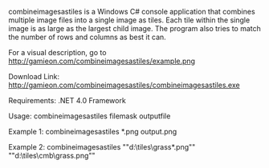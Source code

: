 combineimagesastiles is a Windows C# console application that combines multiple image files into a single image as tiles. Each tile within the single image is as large as the largest child image. The program also tries to match the number of rows and columns as best it can.

For a visual description, go to http://gamieon.com/combineimagesastiles/example.png


Download Link: http://gamieon.com/combineimagesastiles/combineimagesastiles.exe


Requirements:
	.NET 4.0 Framework

Usage: combineimagesastiles filemask outputfile

Example 1: combineimagesastiles *.png output.png

Example 2: combineimagesastiles ""d:\tiles\grass*.png"" ""d:\tiles\cmb\grass.png""
